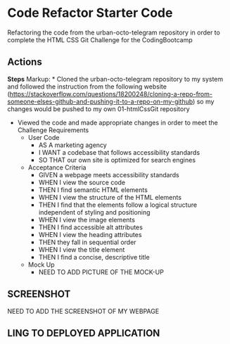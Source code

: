 # Code Refactor Starter Code

Refactoring the code from the urban-octo-telegram repository in order to complete the HTML CSS Git Challenge for the CodingBootcamp

## Actions

**Steps**
Markup: \* Cloned the urban-octo-telegram repository to my system and followed the instruction from the following website (https://stackoverflow.com/questions/18200248/cloning-a-repo-from-someone-elses-github-and-pushing-it-to-a-repo-on-my-github) so my changes would be pushed to my own 01-htmlCssGit repository

- Viewed the code and made appropriate changes in order to meet the Challenge Requirements
  - User Code
    - AS A marketing agency
    - I WANT a codebase that follows accessibility standards
    - SO THAT our own site is optimized for search engines
  - Acceptance Criteria
    - GIVEN a webpage meets accessibility standards
    - WHEN I view the source code
    - THEN I find semantic HTML elements
    - WHEN I view the structure of the HTML elements
    - THEN I find that the elements follow a logical structure independent of styling and positioning
    - WHEN I view the image elements
    - THEN I find accessible alt attributes
    - WHEN I view the heading attributes
    - THEN they fall in sequential order
    - WHEN I view the title element
    - THEN I find a concise, descriptive title
  - Mock Up
    - NEED TO ADD PICTURE OF THE MOCK-UP

## SCREENSHOT

NEED TO ADD THE SCREENSHOT OF MY WEBPAGE

## LING TO DEPLOYED APPLICATION
